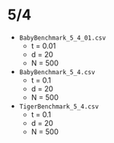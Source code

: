 # 5/4
- `BabyBenchmark_5_4_01.csv`
  - t = 0.01
  - d = 20
  - N = 500
- `BabyBenchmark_5_4.csv`
  - t = 0.1
  - d = 20
  - N = 500
- `TigerBenchmark_5_4.csv`
  - t = 0.1
  - d = 20
  - N = 500
